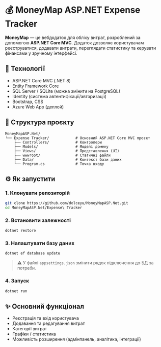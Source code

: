 # 💰 MoneyMap ASP.NET Expense Tracker  
**MoneyMap** — це вебдодаток для обліку витрат, розроблений за допомогою **ASP.NET Core MVC**. Додаток дозволяє користувачам реєструватися, додавати витрати, переглядати статистику та керувати фінансами у зручному інтерфейсі.  
## 🔧 Технології  
- ASP.NET Core MVC (.NET 8)  
- Entity Framework Core  
- SQL Server / SQLite (можна змінити на PostgreSQL)  
- Identity (система автентифікації/авторизації)  
- Bootstrap, CSS  
- Azure Web App (деплой)  
## 📁 Структура проєкту  
```
MoneyMapASP.Net/
└── Expense Tracker/            # Основний ASP.NET Core MVC проєкт
    ├── Controllers/            # Контролери
    ├── Models/                 # Моделі домену
    ├── Views/                  # Представлення (UI)
    ├── wwwroot/                # Статичні файли
    ├── Data/                   # Контекст бази даних
    └── Program.cs              # Точка входу
```  
## ⚙️ Як запустити  
### 1. Клонувати репозиторій  
```bash
git clone https://github.com/dolceyu/MoneyMapASP.Net.git
cd MoneyMapASP.Net/Expense\ Tracker
```  
### 2. Встановити залежності  
```bash
dotnet restore
```  
### 3. Налаштувати базу даних  
```bash
dotnet ef database update
```  
> ⚠️ У файлі `appsettings.json` змінити рядок підключення до БД за потреби.  
### 4. Запуск  
```bash
dotnet run
```  
## ✨ Основний функціонал  
- Реєстрація та вхід користувача  
- Додавання та редагування витрат  
- Категорії витрат  
- Графіки / статистика   
- Можливість розширення (адмінпанель, аналітика, інтеграції)  

